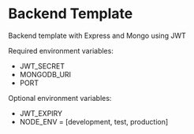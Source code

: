 # Backend Template

Backend template with Express and Mongo using JWT

Required environment variables:  
 * JWT_SECRET  
 * MONGODB_URI  
 * PORT  

Optional environment variables:  
 * JWT_EXPIRY  
 * NODE_ENV = [development, test, production]